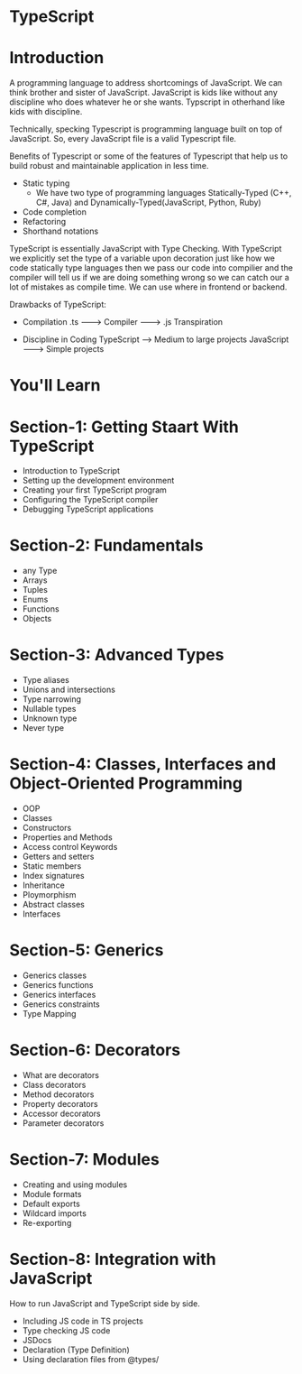 # TypeScript

# Introduction

A programming language to address shortcomings of JavaScript. We can think brother and sister of JavaScript. JavaScript is kids like without any discipline  who does whatever he or she wants. Typscript in otherhand like kids with discipline. 

Technically, specking Typescript is programming language built on top of JavaScript. So, every JavaScript file is a valid Typescript file.

Benefits of Typescript or some of the features of Typescript that help us to build robust and maintainable application in less time.

- Static typing
    - We have two type of programming languages Statically-Typed (C++, C#, Java) and Dynamically-Typed(JavaScript, Python, Ruby)
- Code completion
- Refactoring
- Shorthand notations

TypeScript is essentially JavaScript with Type Checking. With TypeScript we explicitly set the type of a variable upon decoration just like how we code statically type languages then we pass our code into compilier and the compiler will tell us if we are doing something wrong so we can catch our a lot of mistakes as compile time. We can use where in frontend or backend.

Drawbacks of TypeScript:

- Compilation
  .ts ———> Compiler ———> .js
       Transpiration
    
- Discipline in Coding
    TypeScript ——> Medium to large projects
    JavaScript ———> Simple projects
    

# You'll Learn

# Section-1: Getting Staart With TypeScript

- Introduction to TypeScript
- Setting up the development environment
- Creating your first TypeScript program
- Configuring the TypeScript compiler
- Debugging TypeScript applications

# Section-2: Fundamentals
- any Type
- Arrays
- Tuples
- Enums
- Functions
- Objects

# Section-3: Advanced Types
- Type aliases
- Unions and intersections
- Type narrowing
- Nullable types
- Unknown type
- Never type

# Section-4: Classes, Interfaces and Object-Oriented Programming
- OOP
- Classes
- Constructors
- Properties and Methods
- Access control Keywords
- Getters and setters
- Static members
- Index signatures
- Inheritance
- Ploymorphism
- Abstract classes 
- Interfaces

# Section-5: Generics
- Generics classes
- Generics functions
- Generics interfaces
- Generics constraints
- Type Mapping

# Section-6: Decorators
- What are decorators
- Class decorators
- Method decorators
- Property decorators
- Accessor decorators
- Parameter decorators

# Section-7: Modules
- Creating and using modules
- Module formats
- Default exports
- Wildcard imports
- Re-exporting

# Section-8: Integration with JavaScript
How to run JavaScript and TypeScript side by side.

- Including JS code in TS projects
- Type checking JS code
- JSDocs
- Declaration (Type Definition)
- Using declaration files from @types/
